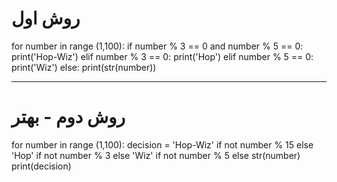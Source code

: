 
# روش اول
for number in range (1,100):
   if number % 3 == 0 and number % 5 == 0:
      print('Hop-Wiz')
   elif number % 3 == 0:
      print('Hop')
   elif number % 5 == 0:
      print('Wiz')
   else:
      print(str(number))

-----------------------------------

# روش دوم - بهتر

for number in range (1,100):
    decision = 'Hop-Wiz' if not number % 15 else 'Hop' if not number % 3 else 'Wiz' if not number % 5 else str(number)
    print(decision)
